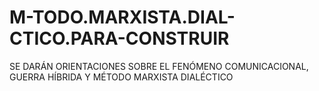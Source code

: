 # M-TODO.MARXISTA.DIAL-CTICO.PARA-CONSTRUIR
SE DARÁN ORIENTACIONES SOBRE EL FENÓMENO COMUNICACIONAL, GUERRA HÍBRIDA Y MÉTODO MARXISTA DIALÉCTICO
